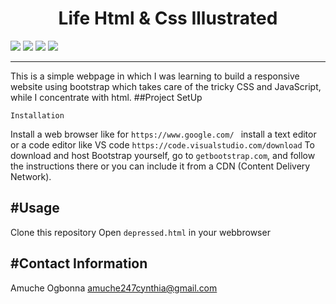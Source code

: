 
<h1 align="center">Life Html & Css Illustrated</h1>
<p>
<img src="https://img.shields.io/badge/madeby-AmucheOgbonna-<green>">
<img src="https://img.shields.io/badge/-html5-<blue>">
<img src="https://img.shields.io/badge/-css3-<blue>">
<img src="https://img.shields.io/badge/-bootstrap4-<blue>">
  
</p>

---
This is a simple webpage in which I was learning to build a responsive website using bootstrap which takes care of the tricky CSS and JavaScript, while I concentrate with html.
##Project SetUp
```
Installation
```
Install a web browser like for `https://www.google.com/ `
install a text editor  or a code editor like VS code `https://code.visualstudio.com/download`
To download and host Bootstrap yourself, go to `getbootstrap.com`, and follow the instructions there or you can include it from a CDN (Content Delivery Network).

#Usage
---
Clone this repository
Open `depressed.html` in your webbrowser

#Contact Information
---
Amuche Ogbonna  amuche247cynthia@gmail.com


